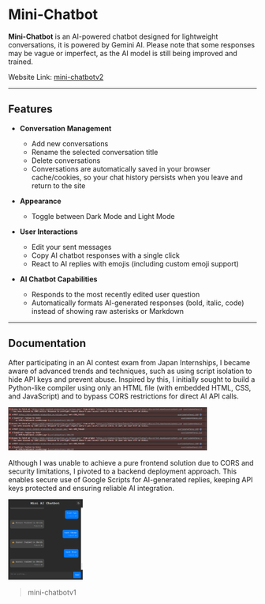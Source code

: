 # Mini-Chatbot

**Mini-Chatbot** is an AI-powered chatbot designed for lightweight conversations, it is powered by Gemini AI. Please note that some responses may be vague or imperfect, as the AI model is still being improved and trained.

Website Link: [mini-chatbotv2](https://8oruz7.github.io/mini-chatbot)

---

## Features

- **Conversation Management**
  - Add new conversations
  - Rename the selected conversation title
  - Delete conversations
  - Conversations are automatically saved in your browser cache/cookies, so your chat history persists when you leave and return to the site

- **Appearance**
  - Toggle between Dark Mode and Light Mode

- **User Interactions**
  - Edit your sent messages
  - Copy AI chatbot responses with a single click
  - React to AI replies with emojis (including custom emoji support)

- **AI Chatbot Capabilities**
  - Responds to the most recently edited user question
  - Automatically formats AI-generated responses (bold, italic, code) instead of showing raw asterisks or Markdown

---

## Documentation

After participating in an AI contest exam from Japan Internships, I became aware of advanced trends and techniques, such as using script isolation to hide API keys and prevent abuse. Inspired by this, I initially sought to build a Python-like compiler using only an HTML file (with embedded HTML, CSS, and JavaScript) and to bypass CORS restrictions for direct AI API calls.

<img src="https://raw.githubusercontent.com/8ORUZ7/mini-chatbot/refs/heads/misc/cors-error.png" alt="" width="80%"/>

Although I was unable to achieve a pure frontend solution due to CORS and security limitations, I pivoted to a backend deployment approach. This enables secure use of Google Scripts for AI-generated replies, keeping API keys protected and ensuring reliable AI integration.

<img src="https://raw.githubusercontent.com/8ORUZ7/mini-chatbot/refs/heads/misc/chatbotv1.png" alt="" width="30%"/> 

> mini-chatbotv1
